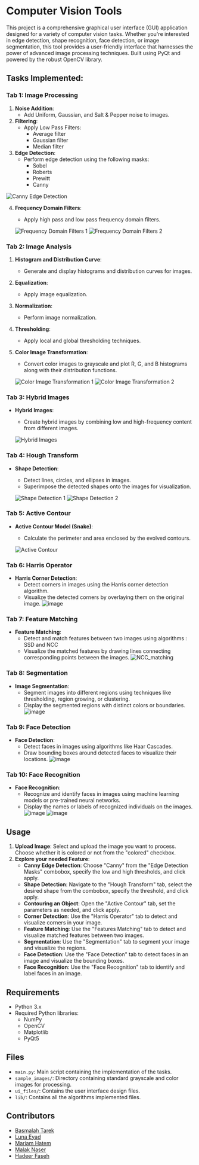 # Computer Vision Tools

This project is a comprehensive graphical user interface (GUI) application designed for a variety of computer vision tasks. Whether you're interested in edge detection, shape recognition, face detection, or image segmentation, this tool provides a user-friendly interface that harnesses the power of advanced image processing techniques. Built using PyQt and powered by the robust OpenCV library.

## Tasks Implemented:

### Tab 1: Image Processing

1. **Noise Addition**:
   - Add Uniform, Gaussian, and Salt & Pepper noise to images.
2. **Filtering**:
   - Apply Low Pass Filters:
     - Average filter
     - Gaussian filter
     - Median filter
3. **Edge Detection**:
   - Perform edge detection using the following masks:
     - Sobel
     - Roberts
     - Prewitt
     - Canny

![Canny Edge Detection](https://github.com/LunaEyad/CV_task2/assets/103345380/17603cff-63c0-4d20-ac5d-d9fda30dc683)

4. **Frequency Domain Filters**:
   - Apply high pass and low pass frequency domain filters.

   ![Frequency Domain Filters 1](https://github.com/LunaEyad/CV_task1/assets/103345380/2a8c5353-7d1a-4431-a873-dc1e5dbc5215)
   ![Frequency Domain Filters 2](https://github.com/LunaEyad/CV_task1/assets/103345380/07679645-3250-4315-b76d-028b2de752e8)

### Tab 2: Image Analysis

1. **Histogram and Distribution Curve**:
   - Generate and display histograms and distribution curves for images.
2. **Equalization**:
   - Apply image equalization.
3. **Normalization**:
   - Perform image normalization.
4. **Thresholding**:
   - Apply local and global thresholding techniques.
5. **Color Image Transformation**:
   - Convert color images to grayscale and plot R, G, and B histograms along with their distribution functions.

   ![Color Image Transformation 1](https://github.com/LunaEyad/CV_task1/assets/103345380/109f49e0-e750-47b2-8e96-6085d8137663)
   ![Color Image Transformation 2](https://github.com/LunaEyad/CV_task1/assets/103345380/88733d28-33d8-4134-9272-a1fb7d0a2c30)

### Tab 3: Hybrid Images

- **Hybrid Images**:
  - Create hybrid images by combining low and high-frequency content from different images.

   ![Hybrid Images](https://github.com/LunaEyad/CV_task1/assets/103345380/136fcd4c-5192-459f-b156-4bcc78db7c72)

### Tab 4: Hough Transform

- **Shape Detection**:
  - Detect lines, circles, and ellipses in images.
  - Superimpose the detected shapes onto the images for visualization.

   ![Shape Detection 1](https://github.com/LunaEyad/CV_task2/assets/103345380/4e64fe64-fd27-4ea6-a55a-bdf6d8592ff5)
   ![Shape Detection 2](https://github.com/LunaEyad/CV_task2/assets/103345380/5195ec53-fad2-4673-b459-5e7fddcaef2c)

### Tab 5: Active Contour

- **Active Contour Model (Snake)**:
  - Calculate the perimeter and area enclosed by the evolved contours.

   ![Active Contour](https://github.com/LunaEyad/CV_task2/assets/55236680/6efd5683-caac-46f8-8a68-b8b4417847ae)

### Tab 6: Harris Operator

- **Harris Corner Detection**:
  - Detect corners in images using the Harris corner detection algorithm.
  - Visualize the detected corners by overlaying them on the original image.
    ![image](https://github.com/user-attachments/assets/122fbdc5-4eed-4b59-a533-02b2205275ea)


### Tab 7: Feature Matching

- **Feature Matching**:
  - Detect and match features between two images using algorithms : SSD and NCC
  - Visualize the matched features by drawing lines connecting corresponding points between the images.
![NCC_matching](https://github.com/user-attachments/assets/98388406-d3e8-4eba-b78d-b496595d2308)

### Tab 8: Segmentation

- **Image Segmentation**:
  - Segment images into different regions using techniques like thresholding, region growing, or clustering.
  - Display the segmented regions with distinct colors or boundaries.
    ![image](https://github.com/user-attachments/assets/5d1e8d8e-99bc-4a82-8df1-0107f7a3db2e)


### Tab 9: Face Detection

- **Face Detection**:
  - Detect faces in images using algorithms like Haar Cascades.
  - Draw bounding boxes around detected faces to visualize their locations.
![image](https://github.com/user-attachments/assets/97ab49a7-59a2-4ec9-b3c0-533fa2aad925)


### Tab 10: Face Recognition

- **Face Recognition**:
  - Recognize and identify faces in images using machine learning models or pre-trained neural networks.
  - Display the names or labels of recognized individuals on the images.
![image](https://github.com/user-attachments/assets/1ecb245f-33a4-408b-a003-484f9c653bd3)
![image](https://github.com/user-attachments/assets/110947d1-29ce-4aa5-bc3f-3d342c589a7d)


## Usage

1. **Upload Image**: Select and upload the image you want to process. Choose whether it is colored or not from the "colored" checkbox.
2. **Explore your needed Feature**:
   - **Canny Edge Detection**: Choose "Canny" from the "Edge Detection Masks" combobox, specify the low and high thresholds, and click apply.
   - **Shape Detection**: Navigate to the "Hough Transform" tab, select the desired shape from the combobox, specify the threshold, and click apply.
   - **Contouring an Object**: Open the "Active Contour" tab, set the parameters as needed, and click apply.
   - **Corner Detection**: Use the "Harris Operator" tab to detect and visualize corners in your image.
   - **Feature Matching**: Use the "Features Matching" tab to detect and visualize matched features between two images.
   - **Segmentation**: Use the "Segmentation" tab to segment your image and visualize the regions.
   - **Face Detection**: Use the "Face Detection" tab to detect faces in an image and visualize the bounding boxes.
   - **Face Recognition**: Use the "Face Recognition" tab to identify and label faces in an image.
     
## Requirements

- Python 3.x
- Required Python libraries:
  - NumPy
  - OpenCV
  - Matplotlib
  - PyQt5

## Files

- `main.py`: Main script containing the implementation of the tasks.
- `sample_images/`: Directory containing standard grayscale and color images for processing.
- `ui_files/`: Contains the user interface design files.
- `lib/`: Contains all the algorithms implemented files.

## Contributors

- [Basmalah Tarek](https://github.com/BasT13c)
- [Luna Eyad](https://github.com/LunaEyad)
- [Mariam Hatem](https://github.com/Mariam-Hatem)
- [Malak Naser](https://github.com/malaknasser812)
- [Hadeer Faseh](https://github.com/hadeerfasih)

